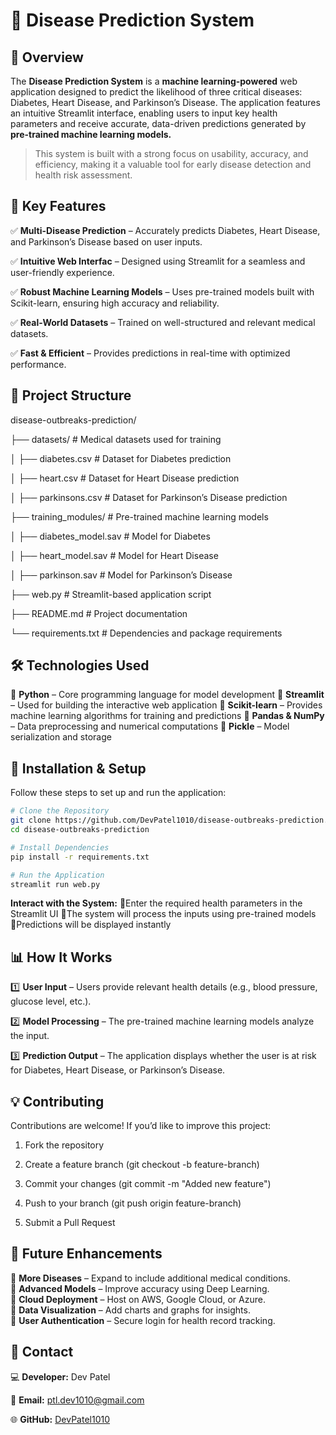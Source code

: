 # 🏥 **Disease Prediction System** 

## 📌 **Overview**

The **Disease Prediction System** is a **machine learning-powered** web application designed to predict the likelihood of three critical diseases: Diabetes, Heart Disease, and Parkinson’s Disease. The application features an intuitive Streamlit interface, enabling users to input key health parameters and receive accurate, data-driven predictions generated by **pre-trained machine learning models.**

> This system is built with a strong focus on usability, accuracy, and efficiency, making it a valuable tool for early disease detection and health risk assessment.

## 🚀 **Key Features**

✅ **Multi-Disease Prediction** – Accurately predicts Diabetes, Heart Disease, and Parkinson’s Disease based on user inputs.

✅ **Intuitive Web Interfac** – Designed using Streamlit for a seamless and user-friendly experience.

✅ **Robust Machine Learning Models** – Uses pre-trained models built with Scikit-learn, ensuring high accuracy and reliability.

✅ **Real-World Datasets** – Trained on well-structured and relevant medical datasets.

✅ **Fast & Efficient** – Provides predictions in real-time with optimized performance.


## 📁 **Project Structure**

disease-outbreaks-prediction/

├── datasets/                 # Medical datasets used for training

│   ├── diabetes.csv          # Dataset for Diabetes prediction

│   ├── heart.csv             # Dataset for Heart Disease prediction

│   ├── parkinsons.csv        # Dataset for Parkinson’s Disease prediction

├── training_modules/         # Pre-trained machine learning models

│   ├── diabetes_model.sav    # Model for Diabetes

│   ├── heart_model.sav       # Model for Heart Disease

│   ├── parkinson.sav         # Model for Parkinson’s Disease

├── web.py                    # Streamlit-based application script

├── README.md                 # Project documentation

└── requirements.txt          # Dependencies and package requirements



## 🛠️ **Technologies Used**

🔹 **Python** – Core programming language for model development
🔹 **Streamlit** – Used for building the interactive web application
🔹 **Scikit-learn** – Provides machine learning algorithms for training and predictions
🔹 **Pandas & NumPy** – Data preprocessing and numerical computations
🔹 **Pickle** – Model serialization and storage


## 🔧 **Installation & Setup**

Follow these steps to set up and run the application:

```bash
# Clone the Repository
git clone https://github.com/DevPatel1010/disease-outbreaks-prediction.git
cd disease-outbreaks-prediction

# Install Dependencies
pip install -r requirements.txt

# Run the Application
streamlit run web.py
```

**Interact with the System:**
🔹Enter the required health parameters in the Streamlit UI
🔹The system will process the inputs using pre-trained models
🔹Predictions will be displayed instantly

## 📊 **How It Works**

1️⃣ **User Input** – Users provide relevant health details (e.g., blood pressure, glucose level, etc.).

2️⃣ **Model Processing** – The pre-trained machine learning models analyze the input.

3️⃣ **Prediction Output** – The application displays whether the user is at risk for Diabetes, Heart Disease, or Parkinson’s Disease.



## 💡 **Contributing**

Contributions are welcome! If you’d like to improve this project:

1. Fork the repository

2. Create a feature branch (git checkout -b feature-branch)

3. Commit your changes (git commit -m "Added new feature")

4. Push to your branch (git push origin feature-branch)

5. Submit a Pull Request


## 🚀 **Future Enhancements**

🔹 **More Diseases** – Expand to include additional medical conditions.  
🔹 **Advanced Models** – Improve accuracy using Deep Learning.  
🔹 **Cloud Deployment** – Host on AWS, Google Cloud, or Azure.  
🔹 **Data Visualization** – Add charts and graphs for insights.  
🔹 **User Authentication** – Secure login for health record tracking.

## 📩 **Contact**

💻 **Developer:** Dev Patel

📧 **Email:** ptl.dev1010@gmail.com

🌐 **GitHub:** [DevPatel1010](https://github.com/DevPatel1010)
